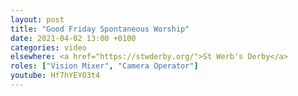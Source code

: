 ```yaml
---
layout: post
title: "Good Friday Spontaneous Worship"
date: 2021-04-02 13:00 +0100
categories: video
elsewhere: <a href="https://stwderby.org/">St Werb's Derby</a>
roles: ["Vision Mixer", "Camera Operator"]
youtube: Hf7hYEYO3t4
---
```

